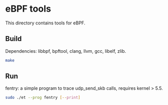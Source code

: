 # eBPF tools

This directory contains tools for eBPF.

## Build

Dependencies: libbpf, bpftool, clang, llvm, gcc, libelf, zlib.

```bash
make
```

## Run

fentry: a simple program to trace udp_send_skb calls, requires kernel > 5.5.

```bash
sudo ./et --prog fentry [--print]
```
